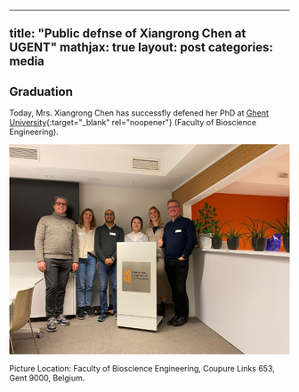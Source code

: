
---
title:  "Public defnse of Xiangrong Chen at UGENT"
mathjax: true
layout: post
categories: media
---

## Graduation

Today, Mrs. Xiangrong Chen has successfly defened her PhD at [Ghent University](https://www.ugent.be/en){:target="_blank" rel="noopener"} (Faculty of Bioscience Engineering). 


![Graduation](/images/2022_11_28.jpg)

Picture Location: Faculty of Bioscience Engineering, Coupure Links 653, Gent 9000, Belgium.

